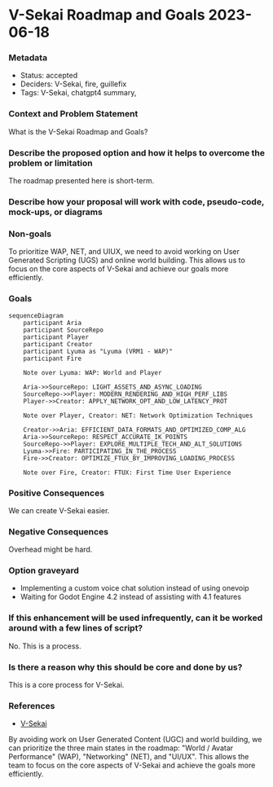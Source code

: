 # V-Sekai Roadmap and Goals 2023-06-18

### Metadata

- Status: accepted
- Deciders: V-Sekai, fire, guillefix
- Tags: V-Sekai, chatgpt4 summary,

### Context and Problem Statement

What is the V-Sekai Roadmap and Goals?

### Describe the proposed option and how it helps to overcome the problem or limitation

The roadmap presented here is short-term.

### Describe how your proposal will work with code, pseudo-code, mock-ups, or diagrams

### Non-goals

To prioritize WAP, NET, and UIUX, we need to avoid working on User Generated Scripting (UGS) and online world building. This allows us to focus on the core aspects of V-Sekai and achieve our goals more efficiently.

### Goals

```mermaid
sequenceDiagram
    participant Aria
    participant SourceRepo
    participant Player
    participant Creator
    participant Lyuma as "Lyuma (VRM1 - WAP)"
    participant Fire

    Note over Lyuma: WAP: World and Player

    Aria->>SourceRepo: LIGHT_ASSETS_AND_ASYNC_LOADING
    SourceRepo->>Player: MODERN_RENDERING_AND_HIGH_PERF_LIBS
    Player->>Creator: APPLY_NETWORK_OPT_AND_LOW_LATENCY_PROT

    Note over Player, Creator: NET: Network Optimization Techniques

    Creator->>Aria: EFFICIENT_DATA_FORMATS_AND_OPTIMIZED_COMP_ALG
    Aria->>SourceRepo: RESPECT_ACCURATE_IK_POINTS
    SourceRepo->>Player: EXPLORE_MULTIPLE_TECH_AND_ALT_SOLUTIONS
    Lyuma->>Fire: PARTICIPATING_IN_THE_PROCESS
    Fire->>Creator: OPTIMIZE_FTUX_BY_IMPROVING_LOADING_PROCESS

    Note over Fire, Creator: FTUX: First Time User Experience
```

### Positive Consequences

We can create V-Sekai easier.

### Negative Consequences

Overhead might be hard.

### Option graveyard

- Implementing a custom voice chat solution instead of using onevoip
- Waiting for Godot Engine 4.2 instead of assisting with 4.1 features

### If this enhancement will be used infrequently, can it be worked around with a few lines of script?

No. This is a process.

### Is there a reason why this should be core and done by us?

This is a core process for V-Sekai.

### References

- [V-Sekai](https://v-sekai.org/)

By avoiding work on User Generated Content (UGC) and world building, we can prioritize the three main states in the roadmap: "World / Avatar Performance" (WAP), "Networking" (NET), and "UI/UX". This allows the team to focus on the core aspects of V-Sekai and achieve the goals more efficiently.
